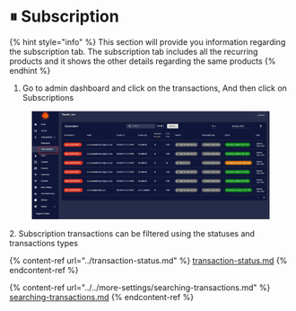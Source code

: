 # ⏸ Subscription

{% hint style="info" %}
This section will provide you information regarding the subscription tab. The subscription tab includes all the recurring products and it shows the other details regarding the same products
{% endhint %}

1. Go to admin dashboard and click on the transactions, And then click on Subscriptions

<figure><img src="../../.gitbook/assets/1 (4).png" alt=""><figcaption></figcaption></figure>

2\. Subscription transactions can be filtered using the statuses and transactions types

{% content-ref url="../transaction-status.md" %}
[transaction-status.md](../transaction-status.md)
{% endcontent-ref %}

{% content-ref url="../../more-settings/searching-transactions.md" %}
[searching-transactions.md](../../more-settings/searching-transactions.md)
{% endcontent-ref %}

